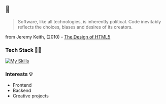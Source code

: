 ## 👋

> Software, like all technologies, is inherently political.
> Code inevitably reflects the choices, biases and desires of its creators.

from Jeremy Keith, (2010) - [The Design of HTML5](https://adactio.com/articles/1704)

### Tech Stack 👩‍💻
[![My Skills](https://skillicons.dev/icons?i=js,react,nodejs,express,html,css,gcp,mysql,firebase,docker)](https://skillicons.dev)

### Interests 💡
* Frontend
* Backend
* Creative projects
